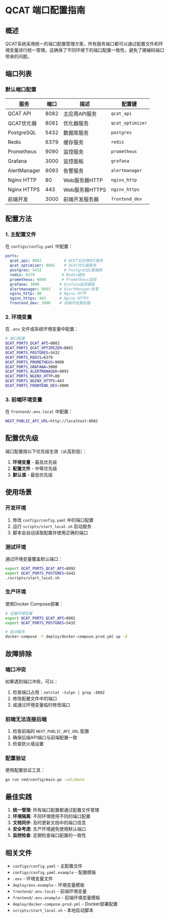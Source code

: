 # QCAT 端口配置指南

## 概述

QCAT系统采用统一的端口配置管理方案，所有服务端口都可以通过配置文件和环境变量进行统一管理。这确保了不同环境下的端口配置一致性，避免了硬编码端口带来的问题。

## 端口列表

### 默认端口配置

| 服务 | 端口 | 描述 | 配置键 |
|------|------|------|--------|
| QCAT API | 8082 | 主应用API服务 | `qcat_api` |
| QCAT优化器 | 8081 | 优化器服务 | `qcat_optimizer` |
| PostgreSQL | 5432 | 数据库服务 | `postgres` |
| Redis | 6379 | 缓存服务 | `redis` |
| Prometheus | 9090 | 监控服务 | `prometheus` |
| Grafana | 3000 | 监控面板 | `grafana` |
| AlertManager | 9093 | 告警服务 | `alertmanager` |
| Nginx HTTP | 80 | Web服务器HTTP | `nginx_http` |
| Nginx HTTPS | 443 | Web服务器HTTPS | `nginx_https` |
| 前端开发 | 3000 | 前端开发服务器 | `frontend_dev` |

## 配置方法

### 1. 主配置文件

在 `configs/config.yaml` 中配置：

```yaml
ports:
  qcat_api: 8082          # QCAT主应用API服务
  qcat_optimizer: 8081    # QCAT优化器服务
  postgres: 5432          # PostgreSQL数据库
  redis: 6379            # Redis缓存
  prometheus: 9090       # Prometheus监控
  grafana: 3000         # Grafana监控面板
  alertmanager: 9093    # AlertManager告警
  nginx_http: 80        # Nginx HTTP
  nginx_https: 443      # Nginx HTTPS
  frontend_dev: 3000    # 前端开发服务器
```

### 2. 环境变量

在 `.env` 文件或系统环境变量中配置：

```bash
# 端口配置
QCAT_PORTS_QCAT_API=8082
QCAT_PORTS_QCAT_OPTIMIZER=8081
QCAT_PORTS_POSTGRES=5432
QCAT_PORTS_REDIS=6379
QCAT_PORTS_PROMETHEUS=9090
QCAT_PORTS_GRAFANA=3000
QCAT_PORTS_ALERTMANAGER=9093
QCAT_PORTS_NGINX_HTTP=80
QCAT_PORTS_NGINX_HTTPS=443
QCAT_PORTS_FRONTEND_DEV=3000
```

### 3. 前端环境变量

在 `frontend/.env.local` 中配置：

```bash
NEXT_PUBLIC_API_URL=http://localhost:8082
```

## 配置优先级

端口配置按以下优先级生效（从高到低）：

1. **环境变量** - 最高优先级
2. **配置文件** - 中等优先级  
3. **默认值** - 最低优先级

## 使用场景

### 开发环境

1. 修改 `configs/config.yaml` 中的端口配置
2. 运行 `scripts/start_local.sh` 启动服务
3. 脚本会自动读取配置并使用正确的端口

### 测试环境

通过环境变量覆盖默认端口：

```bash
export QCAT_PORTS_QCAT_API=8092
export QCAT_PORTS_POSTGRES=5442
./scripts/start_local.sh
```

### 生产环境

使用Docker Compose部署：

```bash
# 设置环境变量
export QCAT_PORTS_QCAT_API=8082
export QCAT_PORTS_POSTGRES=5432

# 启动服务
docker-compose -f deploy/docker-compose.prod.yml up -d
```

## 故障排除

### 端口冲突

如果遇到端口冲突，可以：

1. 检查端口占用：`netstat -tulpn | grep :8082`
2. 修改配置文件中的端口
3. 或通过环境变量临时修改端口

### 前端无法连接后端

1. 检查前端的 `NEXT_PUBLIC_API_URL` 配置
2. 确保后端API端口与前端配置一致
3. 检查防火墙设置

### 配置验证

使用配置验证工具：

```bash
go run cmd/config/main.go -validate
```

## 最佳实践

1. **统一管理**: 所有端口配置都通过配置文件管理
2. **环境隔离**: 不同环境使用不同的端口配置
3. **文档同步**: 及时更新文档中的端口信息
4. **安全考虑**: 生产环境避免使用默认端口
5. **监控检查**: 定期检查端口配置的一致性

## 相关文件

- `configs/config.yaml` - 主配置文件
- `configs/config.yaml.example` - 配置模板
- `.env` - 环境变量文件
- `deploy/env.example` - 环境变量模板
- `frontend/.env.local` - 前端环境变量
- `frontend/.env.example` - 前端环境变量模板
- `deploy/docker-compose.prod.yml` - Docker部署配置
- `scripts/start_local.sh` - 本地启动脚本
